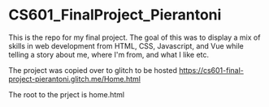 # CS601_FinalProject_Pierantoni
This is the repo for my final project. 
The goal of this was to display a mix of skills in web development from HTML, CSS, Javascript, and Vue while telling a story about me, where I'm from, and what I like etc.

The project was copied over to glitch to be hosted
https://cs601-final-project-pierantoni.glitch.me/Home.html

The root to the prject is home.html
